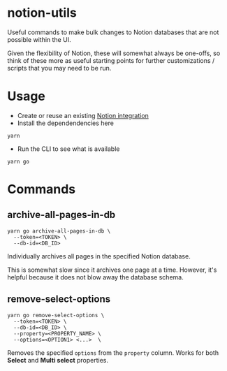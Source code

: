 # notion-utils

Useful commands to make bulk changes to Notion databases that are not possible within the UI.

Given the flexibility of Notion, these will somewhat always be one-offs, so think of these more as useful starting points for further customizations / scripts that you may need to be run.

# Usage

- Create or reuse an existing [Notion integration](https://developers.notion.com/docs/getting-started)
- Install the dependendencies here

```
yarn
```

- Run the CLI to see what is available

```
yarn go
```

# Commands

## archive-all-pages-in-db

```
yarn go archive-all-pages-in-db \
  --token=<TOKEN> \
  --db-id=<DB_ID>
```

Individually archives all pages in the specified Notion database.

This is somewhat slow since it archives one page at a time. However, it's helpful because it does not blow away the database schema.

## remove-select-options

```
yarn go remove-select-options \
  --token=<TOKEN> \
  --db-id=<DB_ID> \
  --property=<PROPERTY_NAME> \
  --options=<OPTION1> <...>  \
```

Removes the specified `options` from the `property` column. Works for both **Select** and **Multi select** properties.

